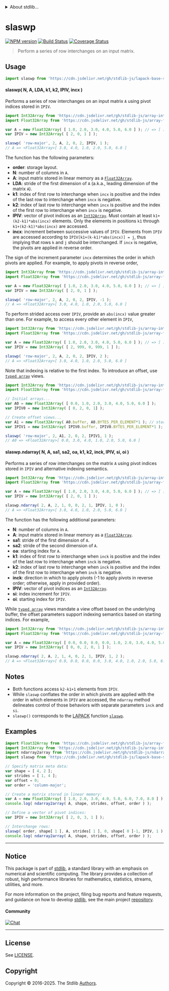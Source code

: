<!--

@license Apache-2.0

Copyright (c) 2024 The Stdlib Authors.

Licensed under the Apache License, Version 2.0 (the "License");
you may not use this file except in compliance with the License.
You may obtain a copy of the License at

   http://www.apache.org/licenses/LICENSE-2.0

Unless required by applicable law or agreed to in writing, software
distributed under the License is distributed on an "AS IS" BASIS,
WITHOUT WARRANTIES OR CONDITIONS OF ANY KIND, either express or implied.
See the License for the specific language governing permissions and
limitations under the License.

-->


<details>
  <summary>
    About stdlib...
  </summary>
  <p>We believe in a future in which the web is a preferred environment for numerical computation. To help realize this future, we've built stdlib. stdlib is a standard library, with an emphasis on numerical and scientific computation, written in JavaScript (and C) for execution in browsers and in Node.js.</p>
  <p>The library is fully decomposable, being architected in such a way that you can swap out and mix and match APIs and functionality to cater to your exact preferences and use cases.</p>
  <p>When you use stdlib, you can be absolutely certain that you are using the most thorough, rigorous, well-written, studied, documented, tested, measured, and high-quality code out there.</p>
  <p>To join us in bringing numerical computing to the web, get started by checking us out on <a href="https://github.com/stdlib-js/stdlib">GitHub</a>, and please consider <a href="https://opencollective.com/stdlib">financially supporting stdlib</a>. We greatly appreciate your continued support!</p>
</details>

# slaswp

[![NPM version][npm-image]][npm-url] [![Build Status][test-image]][test-url] [![Coverage Status][coverage-image]][coverage-url] <!-- [![dependencies][dependencies-image]][dependencies-url] -->

> Perform a series of row interchanges on an input matrix.



<section class="usage">

## Usage

```javascript
import slaswp from 'https://cdn.jsdelivr.net/gh/stdlib-js/lapack-base-slaswp@deno/mod.js';
```

#### slaswp( N, A, LDA, k1, k2, IPIV, incx )

Performs a series of row interchanges on an input matrix `A` using pivot indices stored in `IPIV`.

```javascript
import Int32Array from 'https://cdn.jsdelivr.net/gh/stdlib-js/array-int32@deno/mod.js';
import Float32Array from 'https://cdn.jsdelivr.net/gh/stdlib-js/array-float32@deno/mod.js';

var A = new Float32Array( [ 1.0, 2.0, 3.0, 4.0, 5.0, 6.0 ] ); // => [ [ 1.0, 2.0 ], [ 3.0, 4.0 ], [ 5.0, 6.0 ] ]
var IPIV = new Int32Array( [ 2, 0, 1 ] );

slaswp( 'row-major', 2, A, 2, 0, 2, IPIV, 1 );
// A => <Float32Array>[ 3.0, 4.0, 1.0, 2.0, 5.0, 6.0 ]
```

The function has the following parameters:

-   **order**: storage layout.
-   **N**: number of columns in `A`.
-   **A**: input matrix stored in linear memory as a [`Float32Array`][mdn-Float32Array].
-   **LDA**: stride of the first dimension of `A` (a.k.a., leading dimension of the matrix `A`).
-   **k1**: index of first row to interchange when `incx` is positive and the index of the last row to interchange when `incx` is negative.
-   **k2**: index of last row to interchange when `incx` is positive and the index of the first row to interchange when `incx` is negative.
-   **IPIV**: vector of pivot indices as an [`Int32Array`][mdn-int32array]. Must contain at least `k1+(k2-k1)*abs(incx)` elements. Only the elements in positions `k1` through `k1+(k2-k1)*abs(incx)` are accessed.
-   **incx**: increment between successive values of `IPIV`. Elements from `IPIV` are accessed according to `IPIV[k1+(k-k1)*abs(incx)] = j`, thus implying that rows `k` and `j` should be interchanged. If `incx` is negative, the pivots are applied in reverse order.

The sign of the increment parameter `incx` determines the order in which pivots are applied. For example, to apply pivots in reverse order,

```javascript
import Int32Array from 'https://cdn.jsdelivr.net/gh/stdlib-js/array-int32@deno/mod.js';
import Float32Array from 'https://cdn.jsdelivr.net/gh/stdlib-js/array-float32@deno/mod.js';

var A = new Float32Array( [ 1.0, 2.0, 3.0, 4.0, 5.0, 6.0 ] ); // => [ [ 1.0, 2.0 ], [ 3.0, 4.0 ], [ 5.0, 6.0 ] ]
var IPIV = new Int32Array( [ 2, 0, 1 ] );

slaswp( 'row-major', 2, A, 2, 0, 2, IPIV, -1 );
// A => <Float32Array>[ 3.0, 4.0, 1.0, 2.0, 5.0, 6.0 ]
```

To perform strided access over `IPIV`, provide an `abs(incx)` value greater than one. For example, to access every other element in `IPIV`,

```javascript
import Int32Array from 'https://cdn.jsdelivr.net/gh/stdlib-js/array-int32@deno/mod.js';
import Float32Array from 'https://cdn.jsdelivr.net/gh/stdlib-js/array-float32@deno/mod.js';

var A = new Float32Array( [ 1.0, 2.0, 3.0, 4.0, 5.0, 6.0 ] ); // => [ [ 1.0, 2.0 ], [ 3.0, 4.0 ], [ 5.0, 6.0 ] ]
var IPIV = new Int32Array( [ 2, 999, 0, 999, 1 ] );

slaswp( 'row-major', 2, A, 2, 0, 2, IPIV, 2 );
// A => <Float32Array>[ 3.0, 4.0, 1.0, 2.0, 5.0, 6.0 ]
```

Note that indexing is relative to the first index. To introduce an offset, use [`typed array`][mdn-typed-array] views.

<!-- eslint-disable stdlib/capitalized-comments -->

```javascript
import Int32Array from 'https://cdn.jsdelivr.net/gh/stdlib-js/array-int32@deno/mod.js';
import Float32Array from 'https://cdn.jsdelivr.net/gh/stdlib-js/array-float32@deno/mod.js';

// Initial arrays...
var A0 = new Float32Array( [ 0.0, 1.0, 2.0, 3.0, 4.0, 5.0, 6.0 ] );
var IPIV0 = new Int32Array( [ 0, 2, 0, 1] );

// Create offset views...
var A1 = new Float32Array( A0.buffer, A0.BYTES_PER_ELEMENT*1 ); // start at 2nd element
var IPIV1 = new Int32Array( IPIV0.buffer, IPIV0.BYTES_PER_ELEMENT*1 ); // start at 2nd element

slaswp( 'row-major', 2, A1, 2, 0, 2, IPIV1, 1 );
// A0 => <Float32Array>[ 0.0, 3.0, 4.0, 1.0, 2.0, 5.0, 6.0 ]
```

#### slaswp.ndarray( N, A, sa1, sa2, oa, k1, k2, inck, IPIV, si, oi )

Performs a series of row interchanges on the matrix `A` using pivot indices stored in `IPIV` and alternative indexing semantics.

```javascript
import Int32Array from 'https://cdn.jsdelivr.net/gh/stdlib-js/array-int32@deno/mod.js';
import Float32Array from 'https://cdn.jsdelivr.net/gh/stdlib-js/array-float32@deno/mod.js';

var A = new Float32Array( [ 1.0, 2.0, 3.0, 4.0, 5.0, 6.0 ] ); // => [ [ 1.0, 2.0 ], [ 3.0, 4.0 ], [ 5.0, 6.0 ] ]
var IPIV = new Int32Array( [ 2, 0, 1 ] );

slaswp.ndarray( 2, A, 2, 1, 0, 0, 2, 1, IPIV, 1, 0 );
// A => <Float32Array>[ 3.0, 4.0, 1.0, 2.0, 5.0, 6.0 ]
```

The function has the following additional parameters:

-   **N**: number of columns in `A`.
-   **A**: input matrix stored in linear memory as a [`Float32Array`][mdn-float32array].
-   **sa1**: stride of the first dimension of `A`.
-   **sa2**: stride of the second dimension of `A`.
-   **oa**: starting index for `A`.
-   **k1**: index of first row to interchange when `inck` is positive and the index of the last row to interchange when `inck` is negative.
-   **k2**: index of last row to interchange when `inck` is positive and the index of the first row to interchange when `inck` is negative.
-   **inck**: direction in which to apply pivots (-1 to apply pivots in reverse order; otherwise, apply in provided order).
-   **IPIV**: vector of pivot indices as an [`Int32Array`][mdn-int32array].
-   **si**: index increment for `IPIV`.
-   **oi**: starting index for `IPIV`.

While [`typed array`][mdn-typed-array] views mandate a view offset based on the underlying buffer, the offset parameters support indexing semantics based on starting indices. For example,

<!-- eslint-disable max-len -->

```javascript
import Int32Array from 'https://cdn.jsdelivr.net/gh/stdlib-js/array-int32@deno/mod.js';
import Float32Array from 'https://cdn.jsdelivr.net/gh/stdlib-js/array-float32@deno/mod.js';

var A = new Float32Array( [ 0.0, 0.0, 0.0, 0.0, 1.0, 2.0, 3.0, 4.0, 5.0, 6.0 ] );
var IPIV = new Int32Array( [ 0, 0, 2, 0, 1 ] );

slaswp.ndarray( 2, A, 2, 1, 4, 0, 2, 1, IPIV, 1, 2 );
// A => <Float32Array>[ 0.0, 0.0, 0.0, 0.0, 3.0, 4.0, 1.0, 2.0, 5.0, 6.0 ]
```

</section>

<!-- /.usage -->

<section class="notes">

## Notes

-   Both functions access `k2-k1+1` elements from `IPIV`.
-   While `slaswp` conflates the order in which pivots are applied with the order in which elements in `IPIV` are accessed, the `ndarray` method delineates control of those behaviors with separate parameters `inck` and `si`.
-   `slaswp()` corresponds to the [LAPACK][LAPACK] function [`slaswp`][lapack-slaswp].

</section>

<!-- /.notes -->

<section class="examples">

## Examples

<!-- eslint no-undef: "error" -->

```javascript
import Float32Array from 'https://cdn.jsdelivr.net/gh/stdlib-js/array-float32@deno/mod.js';
import Int32Array from 'https://cdn.jsdelivr.net/gh/stdlib-js/array-int32@deno/mod.js';
import ndarray2array from 'https://cdn.jsdelivr.net/gh/stdlib-js/ndarray-base-to-array@deno/mod.js';
import slaswp from 'https://cdn.jsdelivr.net/gh/stdlib-js/lapack-base-slaswp@deno/mod.js';

// Specify matrix meta data:
var shape = [ 4, 2 ];
var strides = [ 1, 4 ];
var offset = 0;
var order = 'column-major';

// Create a matrix stored in linear memory:
var A = new Float32Array( [ 1.0, 2.0, 3.0, 4.0, 5.0, 6.0, 7.0, 8.0 ] );
console.log( ndarray2array( A, shape, strides, offset, order ) );

// Define a vector of pivot indices:
var IPIV = new Int32Array( [ 2, 0, 3, 1 ] );

// Interchange rows:
slaswp( order, shape[ 1 ], A, strides[ 1 ], 0, shape[ 0 ]-1, IPIV, 1 );
console.log( ndarray2array( A, shape, strides, offset, order ) );
```

</section>

<!-- /.examples -->

<!-- C interface documentation. -->



<!-- Section for related `stdlib` packages. Do not manually edit this section, as it is automatically populated. -->

<section class="related">

</section>

<!-- /.related -->

<!-- Section for all links. Make sure to keep an empty line after the `section` element and another before the `/section` close. -->


<section class="main-repo" >

* * *

## Notice

This package is part of [stdlib][stdlib], a standard library with an emphasis on numerical and scientific computing. The library provides a collection of robust, high performance libraries for mathematics, statistics, streams, utilities, and more.

For more information on the project, filing bug reports and feature requests, and guidance on how to develop [stdlib][stdlib], see the main project [repository][stdlib].

#### Community

[![Chat][chat-image]][chat-url]

---

## License

See [LICENSE][stdlib-license].


## Copyright

Copyright &copy; 2016-2025. The Stdlib [Authors][stdlib-authors].

</section>

<!-- /.stdlib -->

<!-- Section for all links. Make sure to keep an empty line after the `section` element and another before the `/section` close. -->

<section class="links">

[npm-image]: http://img.shields.io/npm/v/@stdlib/lapack-base-slaswp.svg
[npm-url]: https://npmjs.org/package/@stdlib/lapack-base-slaswp

[test-image]: https://github.com/stdlib-js/lapack-base-slaswp/actions/workflows/test.yml/badge.svg?branch=main
[test-url]: https://github.com/stdlib-js/lapack-base-slaswp/actions/workflows/test.yml?query=branch:main

[coverage-image]: https://img.shields.io/codecov/c/github/stdlib-js/lapack-base-slaswp/main.svg
[coverage-url]: https://codecov.io/github/stdlib-js/lapack-base-slaswp?branch=main

<!--

[dependencies-image]: https://img.shields.io/david/stdlib-js/lapack-base-slaswp.svg
[dependencies-url]: https://david-dm.org/stdlib-js/lapack-base-slaswp/main

-->

[chat-image]: https://img.shields.io/gitter/room/stdlib-js/stdlib.svg
[chat-url]: https://app.gitter.im/#/room/#stdlib-js_stdlib:gitter.im

[stdlib]: https://github.com/stdlib-js/stdlib

[stdlib-authors]: https://github.com/stdlib-js/stdlib/graphs/contributors

[umd]: https://github.com/umdjs/umd
[es-module]: https://developer.mozilla.org/en-US/docs/Web/JavaScript/Guide/Modules

[deno-url]: https://github.com/stdlib-js/lapack-base-slaswp/tree/deno
[deno-readme]: https://github.com/stdlib-js/lapack-base-slaswp/blob/deno/README.md
[umd-url]: https://github.com/stdlib-js/lapack-base-slaswp/tree/umd
[umd-readme]: https://github.com/stdlib-js/lapack-base-slaswp/blob/umd/README.md
[esm-url]: https://github.com/stdlib-js/lapack-base-slaswp/tree/esm
[esm-readme]: https://github.com/stdlib-js/lapack-base-slaswp/blob/esm/README.md
[branches-url]: https://github.com/stdlib-js/lapack-base-slaswp/blob/main/branches.md

[stdlib-license]: https://raw.githubusercontent.com/stdlib-js/lapack-base-slaswp/main/LICENSE

[lapack]: https://www.netlib.org/lapack/explore-html/

[lapack-slaswp]: https://www.netlib.org/lapack/explore-html/d1/d7e/group__laswp_ga0c231ab9280d3cf32c10855ae741fc00.html#ga0c231ab9280d3cf32c10855ae741fc00

[mdn-float32array]: https://developer.mozilla.org/en-US/docs/Web/JavaScript/Reference/Global_Objects/Float32Array

[mdn-int32array]: https://developer.mozilla.org/en-US/docs/Web/JavaScript/Reference/Global_Objects/Int32Array

[mdn-typed-array]: https://developer.mozilla.org/en-US/docs/Web/JavaScript/Reference/Global_Objects/TypedArray

</section>

<!-- /.links -->
